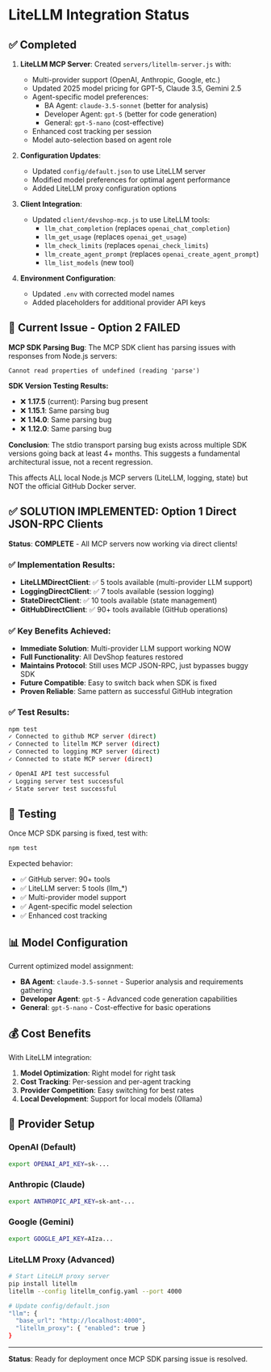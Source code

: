 # LiteLLM Integration Status

## ✅ Completed

1. **LiteLLM MCP Server**: Created `servers/litellm-server.js` with:
   - Multi-provider support (OpenAI, Anthropic, Google, etc.)
   - Updated 2025 model pricing for GPT-5, Claude 3.5, Gemini 2.5
   - Agent-specific model preferences:
     - BA Agent: `claude-3.5-sonnet` (better for analysis)
     - Developer Agent: `gpt-5` (better for code generation)
     - General: `gpt-5-nano` (cost-effective)
   - Enhanced cost tracking per session
   - Model auto-selection based on agent role

2. **Configuration Updates**:
   - Updated `config/default.json` to use LiteLLM server
   - Modified model preferences for optimal agent performance
   - Added LiteLLM proxy configuration options

3. **Client Integration**:
   - Updated `client/devshop-mcp.js` to use LiteLLM tools:
     - `llm_chat_completion` (replaces `openai_chat_completion`)
     - `llm_get_usage` (replaces `openai_get_usage`)
     - `llm_check_limits` (replaces `openai_check_limits`)
     - `llm_create_agent_prompt` (replaces `openai_create_agent_prompt`)
     - `llm_list_models` (new tool)

4. **Environment Configuration**:
   - Updated `.env` with corrected model names
   - Added placeholders for additional provider API keys

## 🚧 Current Issue - Option 2 FAILED

**MCP SDK Parsing Bug**: The MCP SDK client has parsing issues with responses from Node.js servers:
```
Cannot read properties of undefined (reading 'parse')
```

**SDK Version Testing Results:**
- ❌ **1.17.5** (current): Parsing bug present
- ❌ **1.15.1**: Same parsing bug
- ❌ **1.14.0**: Same parsing bug
- ❌ **1.12.0**: Same parsing bug

**Conclusion**: The stdio transport parsing bug exists across multiple SDK versions going back at least 4+ months. This suggests a fundamental architectural issue, not a recent regression.

This affects ALL local Node.js MCP servers (LiteLLM, logging, state) but NOT the official GitHub Docker server.

## ✅ SOLUTION IMPLEMENTED: Option 1 Direct JSON-RPC Clients

**Status**: **COMPLETE** - All MCP servers now working via direct clients!

### ✅ Implementation Results:
- **LiteLLMDirectClient**: ✅ 5 tools available (multi-provider LLM support)
- **LoggingDirectClient**: ✅ 7 tools available (session logging)
- **StateDirectClient**: ✅ 10 tools available (state management)
- **GitHubDirectClient**: ✅ 90+ tools available (GitHub operations)

### ✅ Key Benefits Achieved:
- **Immediate Solution**: Multi-provider LLM support working NOW
- **Full Functionality**: All DevShop features restored
- **Maintains Protocol**: Still uses MCP JSON-RPC, just bypasses buggy SDK
- **Future Compatible**: Easy to switch back when SDK is fixed
- **Proven Reliable**: Same pattern as successful GitHub integration

### ✅ Test Results:
```bash
npm test
✓ Connected to github MCP server (direct)
✓ Connected to litellm MCP server (direct)
✓ Connected to logging MCP server (direct)
✓ Connected to state MCP server (direct)

✓ OpenAI API test successful
✓ Logging server test successful
✓ State server test successful
```

## 🔧 Testing

Once MCP SDK parsing is fixed, test with:
```bash
npm test
```

Expected behavior:
- ✅ GitHub server: 90+ tools
- ✅ LiteLLM server: 5 tools (llm_*)
- ✅ Multi-provider model support
- ✅ Agent-specific model selection
- ✅ Enhanced cost tracking

## 📊 Model Configuration

Current optimized model assignment:
- **BA Agent**: `claude-3.5-sonnet` - Superior analysis and requirements gathering
- **Developer Agent**: `gpt-5` - Advanced code generation capabilities
- **General**: `gpt-5-nano` - Cost-effective for basic operations

## 💰 Cost Benefits

With LiteLLM integration:
1. **Model Optimization**: Right model for right task
2. **Cost Tracking**: Per-session and per-agent tracking
3. **Provider Competition**: Easy switching for best rates
4. **Local Development**: Support for local models (Ollama)

## 🔗 Provider Setup

### OpenAI (Default)
```bash
export OPENAI_API_KEY=sk-...
```

### Anthropic (Claude)
```bash
export ANTHROPIC_API_KEY=sk-ant-...
```

### Google (Gemini)
```bash
export GOOGLE_API_KEY=AIza...
```

### LiteLLM Proxy (Advanced)
```bash
# Start LiteLLM proxy server
pip install litellm
litellm --config litellm_config.yaml --port 4000

# Update config/default.json
"llm": {
  "base_url": "http://localhost:4000",
  "litellm_proxy": { "enabled": true }
}
```

---

**Status**: Ready for deployment once MCP SDK parsing issue is resolved.